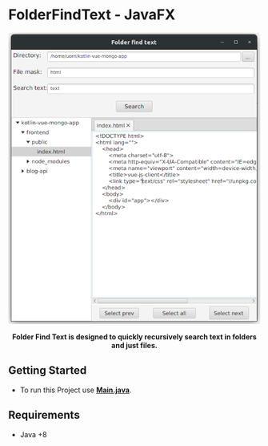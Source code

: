 # FolderFindText - JavaFX

<div align="center">
<img src="screenshots/app.png">
 <strong><p> Folder Find Text is designed to quickly recursively search text in folders and just files. </p></strong>
</div>

## Getting Started

- To run this Project use **[Main.java](FolderFindText/src/Main.java)**.


## Requirements
* Java +8
